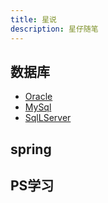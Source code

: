 ```yaml
---
title: 星说
description: 星仔随笔
---
```


## 数据库
- [Oracle](/posts/oracle/Oracle.md)
- [MySql](/posts/mysql/MySql.md)
- [SqlLServer](/posts/sqlserver/SqlServer.md)

## spring

## PS学习

